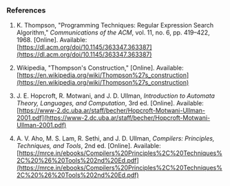 ### References 

1. K. Thompson, "Programming Techniques: Regular Expression Search Algorithm," *Communications of the ACM*, vol. 11, no. 6, pp. 419–422, 1968. [Online]. Available: [https://dl.acm.org/doi/10.1145/363347.363387](https://dl.acm.org/doi/10.1145/363347.363387)  

2. Wikipedia, "Thompson's Construction," [Online]. Available: [https://en.wikipedia.org/wiki/Thompson%27s_construction](https://en.wikipedia.org/wiki/Thompson%27s_construction)  

3. J. E. Hopcroft, R. Motwani, and J. D. Ullman, *Introduction to Automata Theory, Languages, and Computation*, 3rd ed. [Online]. Available: [https://www-2.dc.uba.ar/staff/becher/Hopcroft-Motwani-Ullman-2001.pdf](https://www-2.dc.uba.ar/staff/becher/Hopcroft-Motwani-Ullman-2001.pdf)  

4. A. V. Aho, M. S. Lam, R. Sethi, and J. D. Ullman, *Compilers: Principles, Techniques, and Tools*, 2nd ed. [Online]. Available: [https://mrce.in/ebooks/Compilers%20Principles%2C%20Techniques%2C%20%26%20Tools%202nd%20Ed.pdf](https://mrce.in/ebooks/Compilers%20Principles%2C%20Techniques%2C%20%26%20Tools%202nd%20Ed.pdf)
